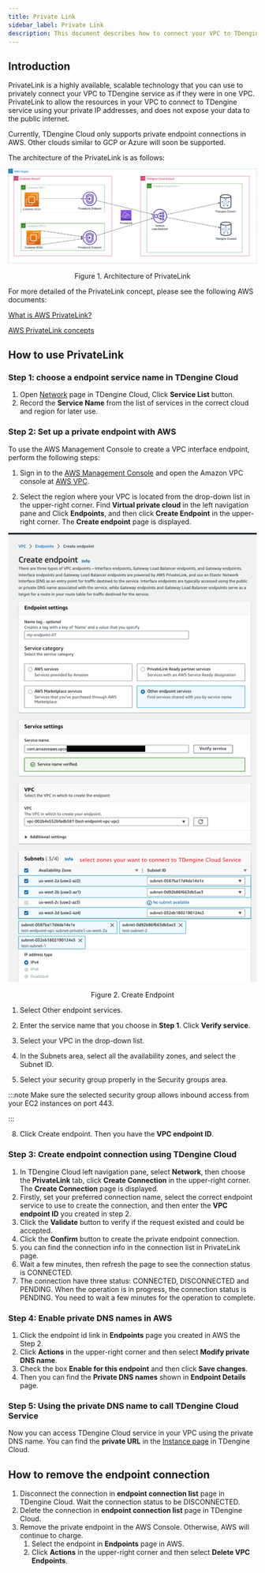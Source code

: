 ```yaml
---
title: Private Link
sidebar_label: Private Link
description: This document describes how to connect your VPC to TDengine service as if they were in one VPC
---
```


## Introduction
PrivateLink is a highly available, scalable technology that you can use to privately connect your VPC to TDengine service as if they were in one VPC. PrivateLink to allow the resources in your VPC to connect to TDengine service using your private IP addresses, and does not expose your data to the public internet.

Currently, TDengine Cloud only supports private endpoint connections in AWS. Other clouds similar to GCP or Azure will soon be supported.

The architecture of the PrivateLink is as follows:

![Architecture of PrivateLink](./privatelink-arch.png)
<center><figcaption>Figure 1. Architecture of PrivateLink</figcaption></center>


For more detailed of the PrivateLink concept, please see the following AWS documents:

[What is AWS PrivateLink?](https://docs.aws.amazon.com/vpc/latest/privatelink/what-is-privatelink.html)

[AWS PrivateLink concepts](https://docs.aws.amazon.com/vpc/latest/privatelink/concepts.html)




## How to use PrivateLink
### Step 1: choose a endpoint service name in TDengine Cloud
1. Open [Network](https://console.cloud.tdengine.com/instances) page in TDengine Cloud, Click **Service List** button.
2. Record the **Service Name** from the list of services in the correct cloud and region for later use.

### Step 2: Set up a private endpoint with AWS

To use the AWS Management Console to create a VPC interface endpoint, perform the following steps:

1. Sign in to the [AWS Management Console](https://aws.amazon.com/console/) and open the Amazon VPC console at [AWS VPC](https://console.aws.amazon.com/vpc/).

2. Select the region where your VPC is located from the drop-down list in the upper-right corner. Find **Virtual private cloud** in the left navigation pane and Click **Endpoints**, and then click **Create Endpoint** in the upper-right corner.
The **Create endpoint** page is displayed.

![Create endpoint 1](./create-endpoint-1.png)
<center><figcaption>Figure 2. Create Endpoint</figcaption></center>


1. Select Other endpoint services.
2. Enter the service name that you choose in **Step 1**.
Click **Verify service**.

1. Select your VPC in the drop-down list. 

2. In the Subnets area, select all the availability zones, and select the Subnet ID.

3. Select your security group properly in the Security groups area.

:::note
Make sure the selected security group allows inbound access from your EC2 instances on port 443.

:::



8. Click Create endpoint. Then you have the **VPC endpoint ID**.

### Step 3: Create endpoint connection using TDengine Cloud
1. In TDengine Cloud left navigation pane, select **Network**, then choose the **PrivateLink** tab, click **Create Connection** in the upper-right corner. The **Create Connection** page is displayed.
2. Firstly, set your preferred connection name, select the correct endpoint service to use to create the connection, and then enter the **VPC endpoint ID** you created in step 2.
3. Click the **Validate** button to verify if the request existed and could be accepted. 
4. Click the **Confirm** button to create the private endpoint connection.
5. you can find the connection info in the connection list in PrivateLink page.
6. Wait a few minutes, then refresh the page to see the connection status is CONNECTED.
7. The connection have three status: CONNECTED, DISCONNECTED and PENDING. When the operation is in progress, the connection status is PENDING. You need to wait a few minutes for the operation to complete.

### Step 4: Enable private DNS names in AWS
1. Click the endpoint id link in **Endpoints** page you created in AWS the Step 2.
2. Click **Actions**  in the upper-right corner and then select **Modify private DNS name**.
3. Check the box **Enable for this endpoint** and then click **Save changes**.
4. Then you can find the **Private DNS names** shown in **Endpoint Details** page.

### Step 5: Using the private DNS name to call TDengine Cloud Service
Now you can access TDengine Cloud service in your VPC using the private DNS name. You can find the **private URL** in the [Instance page](https://console.cloud.tdengine.com/instances) in TDengine Cloud.

## How to remove the endpoint connection
1. Disconnect the connection in **endpoint connection list** page in TDengine Cloud. Wait the connection status to be DISCONNECTED.
2. Delete the connection in  **endpoint connection list** page in TDengine Cloud. 
3. Remove the private endpoint in the AWS Console. Otherwise, AWS will continue to charge.
   1. Select the endpoint in **Endpoints** page in AWS.  
   2. Click **Actions**  in the upper-right corner and then select **Delete VPC Endpoints**.
